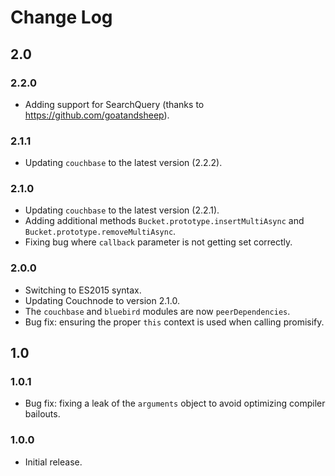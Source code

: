 # Change Log

## 2.0

### 2.2.0
  * Adding support for SearchQuery (thanks to https://github.com/goatandsheep).

### 2.1.1
  * Updating `couchbase` to the latest version (2.2.2).

### 2.1.0
  * Updating `couchbase` to the latest version (2.2.1).
  * Adding additional methods `Bucket.prototype.insertMultiAsync` and `Bucket.prototype.removeMultiAsync`.
  * Fixing bug where `callback` parameter is not getting set correctly.

### 2.0.0
  * Switching to ES2015 syntax.
  * Updating Couchnode to version 2.1.0.
  * The `couchbase` and `bluebird` modules are now `peerDependencies`.
  * Bug fix: ensuring the proper `this` context is used when calling promisify.

## 1.0

### 1.0.1
  * Bug fix: fixing a leak of the `arguments` object to avoid optimizing compiler bailouts.

### 1.0.0
  * Initial release.
